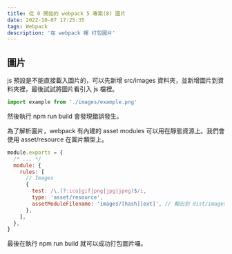 ```yaml
---
title: 從 0 開始的 webpack 5 專案(8) 圖片
date: 2022-10-07 17:25:35
tags: Webpack
description: '在 webpack 裡 打包圖片'
---
```


## 圖片

js 預設是不能直接載入圖片的，可以先新增 src/images 資料夾，並新增圖片到資料夾裡，最後試試將圖片看引入 js 檔裡。

``` js
import example from './images/example.png'
```

然後執行 npm run build 會發現錯誤發生。

為了解析圖片，webpack 有內建的 asset modules 可以用在靜態資源上。我們會使用 asset/resource 在圖片類型上。

``` js
module.exports = {
  /* ... */
  module: {
    rules: [
      // Images
      {
        test: /\.(?:ico|gif|png|jpg|jpeg)$/i,
        type: 'asset/resource',
        assetModuleFilename: 'images/[hash][ext]', // 輸出到 dist/images 資料夾
      },
    ],
  },
}
```

最後在執行 npm run build 就可以成功打包圖片囉。






